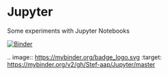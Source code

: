# Jupyter
Some experiments with Jupyter Notebooks


[![Binder](https://mybinder.org/badge_logo.svg)](https://mybinder.org/v2/gh/Stef-aap/Jupyter/master)

.. image:: https://mybinder.org/badge_logo.svg
 :target: https://mybinder.org/v2/gh/Stef-aap/Jupyter/master
